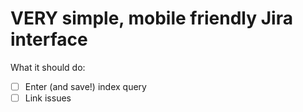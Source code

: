 VERY simple, mobile friendly Jira interface
====

What it should do:

* [ ] Enter (and save!) index query
* [ ] Link issues
